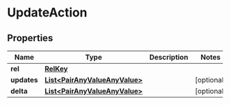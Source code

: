

# UpdateAction

## Properties

Name | Type | Description | Notes
------------ | ------------- | ------------- | -------------
**rel** | [**RelKey**](RelKey.md) |  | 
**updates** | [**List&lt;PairAnyValueAnyValue&gt;**](PairAnyValueAnyValue.md) |  |  [optional]
**delta** | [**List&lt;PairAnyValueAnyValue&gt;**](PairAnyValueAnyValue.md) |  |  [optional]



